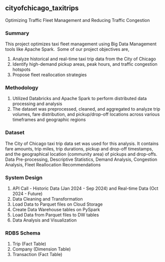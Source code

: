 ## cityofchicago_taxitrips
Optimizing Traffic Fleet Management and​ Reducing Traffic Congestion

### Summary
This project optimizes taxi fleet management using Big Data Management tools like Apache Spark. ​
Some of our project objectives are,​
1. Analyze historical and real-time taxi trip data from the City of Chicago​
2. Identify high-demand pickup areas, peak hours, and traffic congestion hotspots​
3. Propose fleet reallocation strategies

### Methodology
1. Utilized Databricks and Apache Spark to perform distributed data processing and analysis
2. The dataset was preprocessed, cleaned, and aggregated to analyze trip volumes, fare distribution, and pickup/drop-off locations across various timeframes and geographic regions

### Dataset
The City of Chicago taxi trip data set was used for this analysis. ​
It contains fare amounts, trip miles, trip durations, pickup and drop-off timestamps, and the geographical location (community area) of pickups and drop-offs.​
Data Pre-processing, Descriptive Statistics, Demand Analysis, Congestion Analysis, Fleet Reallocation Recommendations​

### System Design
1. API Call - Historic Data (Jan 2024 - Sep 2024) and Real-time Data (Oct 2024 - Future)
2. Data Cleaning and Transformation
3. Load Data to Parquet files on Cloud Storage
4. Create Data Warehouse tables on PySpark
5. Load Data from Parquet files to DW tables
6. Data Analysis and Visualization

### RDBS Schema
1. Trip (Fact Table)
2. Company (Dimension Table)
3. Transaction (Fact Table)
